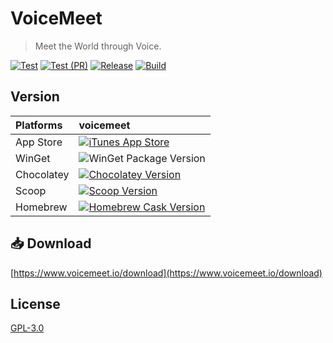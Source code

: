 # VoiceMeet

> Meet the World through Voice.

[![Test](https://github.com/voicemeet/releases/actions/workflows/test.yml/badge.svg)](https://github.com/voicemeet/releases/actions/workflows/test.yml)
[![Test (PR)](https://github.com/voicemeet/releases/actions/workflows/test-pr.yml/badge.svg)](https://github.com/voicemeet/releases/actions/workflows/test-pr.yml)
[![Release](https://github.com/VoiceMeet/releases/actions/workflows/release.yml/badge.svg)](https://github.com/VoiceMeet/releases/actions/workflows/release.yml)
[![Build](https://github.com/VoiceMeet/releases/actions/workflows/build.yml/badge.svg)](https://github.com/VoiceMeet/releases/actions/workflows/build.yml)

## Version

| Platforms  | voicemeet                                                                                                                                                                                                                                               |
|:-----------|:--------------------------------------------------------------------------------------------------------------------------------------------------------------------------------------------------------------------------------------------------------|
| App Store  | [![iTunes App Store](https://img.shields.io/itunes/v/6747063418)](https://apps.apple.com/app/id6747063418)                                                                                                                                              |
| WinGet     | ![WinGet Package Version](https://img.shields.io/winget/v/VoiceMeet.VoiceMeet)                                                                                                                                                                              |
| Chocolatey | [![Chocolatey Version](https://img.shields.io/chocolatey/v/voicemeet)](https://community.chocolatey.org/packages/voicemeet)                                                                                                                             |
| Scoop      | [![Scoop Version](https://img.shields.io/scoop/v/voicemeet?bucket=https%253A%252F%252Fgithub.com%252FVoiceMeet%252Fscoop-bucket)](https://scoop.sh/#/apps?q=voicemeet&o=false)                                                                          |
| Homebrew   | [![Homebrew Cask Version](https://img.shields.io/badge/dynamic/json.svg?url=https://raw.githubusercontent.com/VoiceMeet/homebrew-casks/main/Info/voicemeet.json&query=$.casks.[0].version&label=homebrew)](https://github.com/VoiceMeet/homebrew-casks) |

## 📥 Download

[https://www.voicemeet.io/download](https://www.voicemeet.io/download)

## License

[GPL-3.0](./LICENSE)
